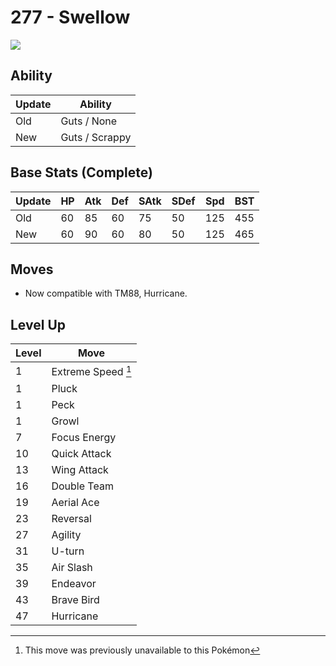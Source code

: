# 277 - Swellow
![][277]

## Ability

Update | Ability
---    | ---
Old    | Guts / None
New    | Guts / Scrappy

## Base Stats (Complete)

Update | HP | Atk | Def | SAtk | SDef | Spd | BST
---    | ---| --- | --- | ---  | ---  | --- | ---
Old    | 60 |  85 |  60 |  75  |  50  |  125  |  455
New    | 60 |  90 |  60 |  80  |  50  |  125  |  465

## Moves

 - Now compatible with TM88, Hurricane.

## Level Up

Level | Move
---   | ---
  1   | Extreme Speed [^1]
  1   | Pluck
  1   | Peck
  1   | Growl
  7   | Focus Energy
 10   | Quick Attack
 13   | Wing Attack
 16   | Double Team
 19   | Aerial Ace
 23   | Reversal
 27   | Agility
 31   | U-turn
 35   | Air Slash
 39   | Endeavor
 43   | Brave Bird
 47   | Hurricane




[^1]: This move was previously unavailable to this Pokémon

[277]: ../img/pokemon/277.png
